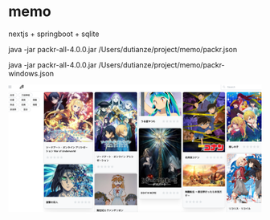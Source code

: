 # memo

nextjs + springboot + sqlite


java -jar packr-all-4.0.0.jar /Users/dutianze/project/memo/packr.json


java -jar packr-all-4.0.0.jar /Users/dutianze/project/memo/packr-windows.json


![img.png](images%2Fimg.png)